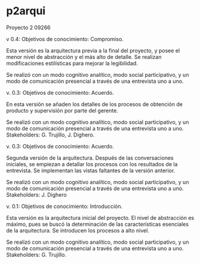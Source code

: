 p2arqui
=======

Proyecto 2
09266

v 0.4:
Objetivos de conocimiento: Compromiso.

Esta versión es la arquitectura previa a la final del proyecto, y posee el menor nivel de abstracción y el más alto de detalle. 
Se realizan modificaciones estilísticas para mejorar la legibilidad. 

Se realizó con un modo cognitivo analítico, modo social participativo, y un modo de comunicación presencial a través de una entrevista uno a uno. 


v. 0.3:
Objetivos de conocimiento: Acuerdo.

En esta versión se añaden los detalles de los procesos de obtención de producto y supervisión por parte del gerente. 

Se realizó con un modo cognitivo analítico, modo social participativo, y un modo de comunicación presencial a través de una entrevista uno a uno. 
Stakeholders: G. Trujillo, J. Dighero.

v. 0.3:
Objetivos de conocimiento: Acuerdo.

Segunda versión de la arquitectura. Después de las conversaciones iniciales, se empiezan a detallar los procesos con los resultados de la entrevista. Se implementan las vistas faltantes de la versión anterior.

Se realizó con un modo cognitivo analítico, modo social participativo, y un modo de comunicación presencial a través de una entrevista uno a uno. 
Stakeholders: J. Dighero

v. 0.1:
Objetivos de conocimiento: Introducción.

Esta versión es la arquitectura inicial del proyecto. El nivel de abstracción es máximo, pues se buscó la determinación de las características esenciales de la arquitectura. 
Se introducen los procesos a alto nivel.

Se realizó con un modo cognitivo analítico, modo social participativo, y un modo de comunicación presencial a través de una entrevista uno a uno. 
Stakeholders: G. Trujillo.

